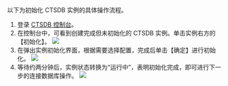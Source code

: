 以下为初始化 CTSDB 实例的具体操作流程。

1. 登录 [CTSDB 控制台](http://console.tcecqpoc.fsphere.cn/ctsdb)。	
2. 在控制台中，可看到创建完成但未初始化的 CTSDB 实例。单击实例右方的【初始化】。
![](http://imgcache.tcecqpoc.fsphere.cn/image/mc.qcloudimg.com/static/img/4afd1cab1d1ddf2e6c625618b9576d55/image.png)
3. 在弹出实例初始化界面，根据需要选择配置，完成后单击【确定】进行初始化。
 ![](http://imgcache.tcecqpoc.fsphere.cn/image/mc.qcloudimg.com/static/img/f8a73d8a1770c55cded5c1bce6a6e200/image.png)	
4. 等待约两分钟后，实例状态转换为“运行中”，表明初始化完成，即可进行下一步的连接数据库操作。
 ![](http://imgcache.tcecqpoc.fsphere.cn/image/mc.qcloudimg.com/static/img/e236e839b8a5544b15e7fb2892235071/image.png)
